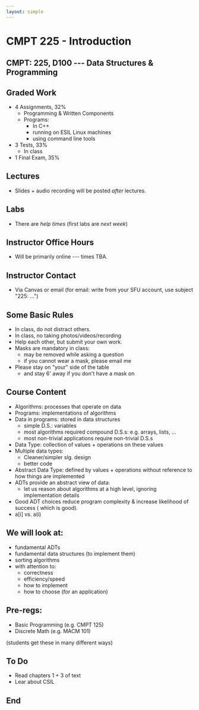 ```yaml
---
layout: simple
---
```


# CMPT 225 - Introduction

## CMPT: 225, D100 --- Data Structures & Programming

## Graded Work

* 4 Assignments, 32%
  * Programming & Written Components
  * Programs:
    * In C++
    * running on ESIL Linux machines
    * using command line tools
* 3 Tests, 33%
  * In class
* 1 Final Exam, 35%

## Lectures

* Slides + audio recording will be posted <em>after</em> lectures.

## Labs

* There are <em>help times</em> (first labs are <em>next week</em>)

## Instructor Office Hours

* Will be primarily online --- times TBA.

## Instructor Contact

* Via Canvas or email (for email: write from your SFU account, use subject "225: ...")

## Some Basic Rules

* In class, do not distract others.
* In class, no taking photos/videos/recording
* Help each other, but submit your own work.
* Masks are mandatory in class:
  * may be removed while asking a question
  * if you cannot wear a mask, please email me
* Please stay on "your" side of the table
  * and stay 6' away if you don't have a mask on

## Course Content

* Algorithms: processes that operate on data
* Programs: implementations of algorithms
* Data in programs: stored in data structures
  * simple D.S.: variables
  * most algorithms required compound D.S.s: e.g. arrays, lists, ...
  * most non-trivial applications require non-trivial D.S.s
* Data Type: collection of values + operations on these values
* Multiple data types:
  * Cleaner/simpler slg. design
  * better code
* Abstract Data Type: defined by values + operations without reference to how things are implemented
* ADTs provide an abstract view of data:
  * let us reason about algorithms at a high level, ignoring implementation details
* Good ADT choices reduce program complexity & increase likelihood of success ( which is good).
* a[i] vs. a(i)

## We will look at:
* fundamental ADTs
* fundamental data structures (to implement them)
* sorting algorithms
* with attention to:
  * correctness
  * efficiency/speed
  * how to implement
  * how to choose (for an application)

## Pre-regs:

* Basic Programming (e.g. CMPT 125)
* Discrete Math (e.g. MACM 101)

(students get these in many different ways)

## To Do

* Read chapters 1 + 3 of text
* Lear about CSIL

## End
